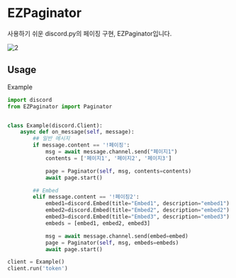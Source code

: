 # EZPaginator
사용하기 쉬운 discord.py의 페이징 구현, EZPaginator입니다.


![2](https://user-images.githubusercontent.com/30457148/77853887-a242de80-7221-11ea-88b2-638a2e486560.gif)


## Usage
Example
```py
import discord
from EZPaginator import Paginator


class Example(discord.Client):
    async def on_message(self, message):
        ## 일반 메시지 
        if message.content == '!페이징':
            msg = await message.channel.send("페이지1")
            contents = ['페이지1', '페이지2', '페이지3']

            page = Paginator(self, msg, contents=contents)
            await page.start()

        ## Embed 
        elif message.content == '!페이징2':
            embed1=discord.Embed(title="Embed1", description="embed1")
            embed2=discord.Embed(title="Embed2", description="embed2")
            embed3=discord.Embed(title="Embed3", description="embed3")
            embeds = [embed1, embed2, embed3]

            msg = await message.channel.send(embed=embed)
            page = Paginator(self, msg, embeds=embeds)
            await page.start()

client = Example()
client.run('token')
```

